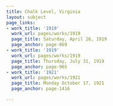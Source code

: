 ```yaml
---
title: Chalk Level, Virginia
layout: subject
page_links:
- work_title: '1919'
  work_url: pages/works/1919
  page_title: Saturday, April 26, 1919
  page_anchor: page-869
- work_title: '1919'
  work_url: pages/works/1919
  page_title: Thursday, July 31, 1919
  page_anchor: page-965
- work_title: '1921'
  work_url: pages/works/1921
  page_title: Monday October 17, 1921
  page_anchor: page-1416

---
```

